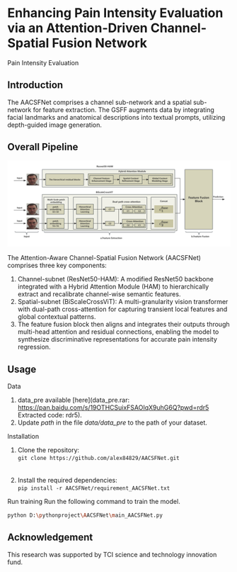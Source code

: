 # Enhancing Pain Intensity Evaluation via an Attention-Driven Channel-Spatial Fusion Network
Pain Intensity Evaluation

## Introduction <a name="Abstract"></a>
The AACSFNet comprises a channel sub-network and a spatial sub-network for feature extraction. The GSFF augments data by integrating facial landmarks and anatomical descriptions into textual prompts, utilizing depth-guided image generation. 

## Overall Pipeline

![architecture](./image/method.png)

The Attention-Aware Channel-Spatial Fusion Network (AACSFNet) comprises three key components:  
1) Channel-subnet (ResNet50-HAM): A modified ResNet50 backbone integrated with a Hybrid Attention Module (HAM) to hierarchically extract and recalibrate channel-wise semantic features.
2) Spatial-subnet (BiScaleCrossViT): A multi-granularity vision transformer with dual-path cross-attention for capturing transient local features and global contextual patterns.
3) The feature fusion block then aligns and integrates their outputs through multi-head attention and residual connections, enabling the model to synthesize discriminative representations for accurate pain intensity regression.  

## Usage

Data

1) data_pre available [here](data_pre.rar: https://pan.baidu.com/s/19OTHCSuixFSAOIqX9uhG6Q?pwd=rdr5    Extracted code: rdr5).
2) Update *path* in the file *data/data_pre* to the path of your dataset.

Installation
1) Clone the repository:<br />
```git clone https://github.com/alex84829/AACSFNet.git``` <br /><br />

2) Install the required dependencies<sup></sup>:<br />
```pip install -r AACSFNet/requirement_AACSFNet.txt```

Run training
Run the following command to train the model.
```bash
python D:\pythonproject\AACSFNet\main_AACSFNet.py
```

## Acknowledgement

This research was supported by TCI science and technology innovation fund.
